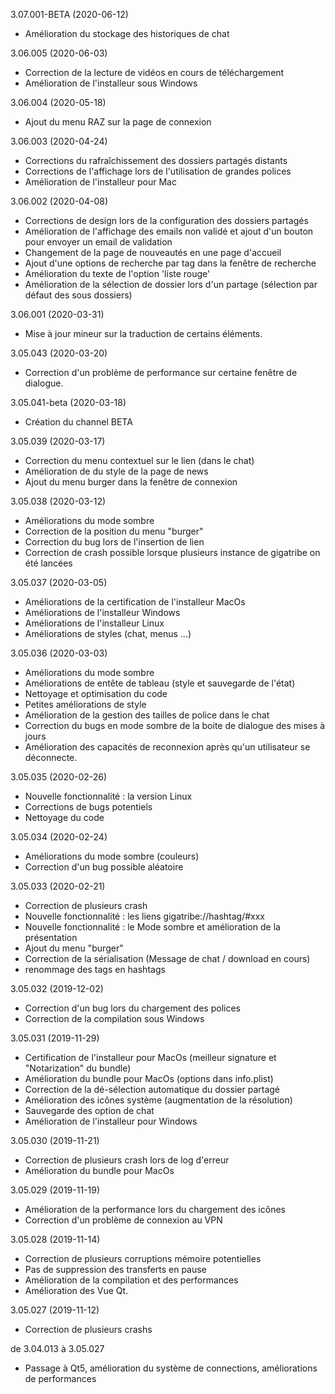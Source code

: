 3.07.001-BETA (2020-06-12)

- Amélioration du stockage des historiques de chat

3.06.005 (2020-06-03)

- Correction de la lecture de vidéos en cours de téléchargement
- Amélioration de l'installeur sous Windows

3.06.004 (2020-05-18)

- Ajout du menu RAZ sur la page de connexion

3.06.003 (2020-04-24)

- Corrections du rafraîchissement des dossiers partagés distants
- Corrections de l'affichage lors de l'utilisation de grandes polices
- Amélioration de l'installeur pour Mac

3.06.002 (2020-04-08)

- Corrections de design lors de la configuration des dossiers partagés
- Amélioration de l'affichage des emails non validé et ajout d'un bouton pour envoyer un email de validation
- Changement de la page de nouveautés en une page d'accueil
- Ajout d'une options de recherche par tag dans la fenêtre de recherche
- Amélioration du texte de l'option 'liste rouge'
- Amélioration de la sélection de dossier lors d'un partage (sélection par défaut des sous dossiers)

3.06.001 (2020-03-31)

- Mise à jour mineur sur la traduction de certains éléments.

3.05.043 (2020-03-20)

- Correction d'un problème de performance sur certaine fenêtre de dialogue.

3.05.041-beta (2020-03-18)

- Création du channel BETA

3.05.039 (2020-03-17)

- Correction du menu contextuel sur le lien (dans le chat)
- Amélioration de du style de la page de news
- Ajout du menu burger dans la fenêtre de connexion

3.05.038 (2020-03-12)

- Améliorations du mode sombre
- Correction de la position du menu "burger"
- Correction du bug lors de l'insertion de lien
- Correction de crash possible lorsque plusieurs instance de gigatribe on été lancées

3.05.037 (2020-03-05)

- Améliorations de la certification de l'installeur MacOs
- Améliorations de l'installeur Windows
- Améliorations de l'installeur Linux
- Améliorations de styles (chat, menus ...)

3.05.036 (2020-03-03)

- Améliorations du mode sombre
- Améliorations de entête de tableau (style et sauvegarde de l'état)
- Nettoyage et optimisation du code
- Petites améliorations de style
- Amélioration de la gestion des tailles de police dans le chat
- Correction du bugs en mode sombre de la boite de dialogue des mises à jours
- Amélioration des capacités de reconnexion après qu'un utilisateur se déconnecte.

3.05.035 (2020-02-26)

- Nouvelle fonctionnalité : la version Linux
- Corrections de bugs potentiels
- Nettoyage du code

3.05.034 (2020-02-24)

- Améliorations du mode sombre (couleurs)
- Correction d'un bug possible aléatoire

3.05.033 (2020-02-21)

- Correction de plusieurs crash
- Nouvelle fonctionnalité : les liens gigatribe://hashtag/#xxx
- Nouvelle fonctionnalité : le Mode sombre et amélioration de la présentation
- Ajout du menu "burger"
- Correction de la sérialisation (Message de chat / download en cours)
- renommage des tags en hashtags

3.05.032 (2019-12-02)

- Correction d'un bug lors du chargement des polices
- Correction de la compilation sous Windows

3.05.031 (2019-11-29)

- Certification de l'installeur pour MacOs (meilleur signature et "Notarization" du bundle)
- Amélioration du bundle pour MacOs (options dans info.plist)
- Correction de la dé-sélection automatique du dossier partagé
- Amélioration des icônes système (augmentation de la résolution)
- Sauvegarde des option de chat
- Amélioration de l'installeur pour Windows

3.05.030 (2019-11-21)

- Correction de plusieurs crash lors de log d'erreur
- Amélioration du bundle pour MacOs

3.05.029 (2019-11-19)

- Amélioration de la performance lors du chargement des icônes
- Correction d'un problème de connexion au VPN

3.05.028 (2019-11-14)

- Correction de plusieurs corruptions mémoire potentielles
- Pas de suppression des transferts en pause
- Amélioration de la compilation et des performances
- Amélioration des Vue Qt.

3.05.027 (2019-11-12)

- Correction de plusieurs crashs

de 3.04.013 à 3.05.027

- Passage à Qt5, amélioration du système de connections, améliorations de performances
